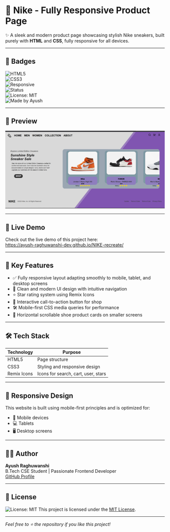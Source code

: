 # 👟 Nike - Fully Responsive Product Page

✨ A sleek and modern product page showcasing stylish Nike sneakers, built purely with **HTML** and **CSS**, fully responsive for all devices.

---

## 🔖 Badges

![HTML5](https://img.shields.io/badge/HTML5-E34F26?style=flat-square&logo=html5&logoColor=white)  
![CSS3](https://img.shields.io/badge/CSS3-1572B6?style=flat-square&logo=css3&logoColor=white)  
![Responsive](https://img.shields.io/badge/Responsive-Design-green?style=flat-square)  
![Status](https://img.shields.io/badge/Status-Completed-brightgreen?style=flat-square)  
![License: MIT](https://img.shields.io/badge/License-MIT-yellow.svg?style=flat-square)  
![Made by Ayush](https://img.shields.io/badge/Made%20by-Ayush%20Raghuwanshi-orange?style=flat-square)  

---

## 📸 Preview

![Preview Image](./Assets/Project_preview.png)

---

## 🚀 Live Demo

Check out the live demo of this project here:  
https://ayush-raghuwanshi-dev.github.io/NIKE-recreate/

---

## 🚀 Key Features

- ✅ Fully responsive layout adapting smoothly to mobile, tablet, and desktop screens  
- 🎨 Clean and modern UI design with intuitive navigation  
- ⭐ Star rating system using Remix Icons  
- 🛒 Interactive call-to-action button for shop  
- 🛠️ Mobile-first CSS media queries for performance  
- 📱 Horizontal scrollable shoe product cards on smaller screens

---

## 🛠️ Tech Stack

| Technology  | Purpose                           
|-------------|---------------------------------
| HTML5       | Page structure                  
| CSS3        | Styling and responsive design  
| Remix Icons | Icons for search, cart, user, stars 

---

## 📱 Responsive Design

This website is built using mobile-first principles and is optimized for:  
- 📱 Mobile devices  
- 💻 Tablets  
- 🖥️ Desktop screens  

---

## 👨‍💻 Author

**Ayush Raghuwanshi**  
B.Tech CSE Student | Passionate Frontend Developer  
[GitHub Profile](https://github.com/Ayush-Raghuwanshi-Dev)

---

## 📄 License

![License: MIT](https://img.shields.io/badge/License-MIT-yellow.svg?style=flat-square)
This project is licensed under the [MIT License](./LICENSE).

---

*Feel free to ⭐ the repository if you like this project!*
